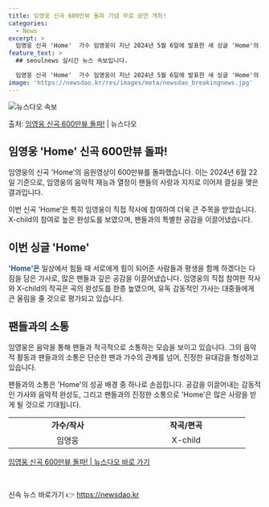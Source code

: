 ```yaml
---
title: 임영웅 신곡 600만뷰 돌파 기념 무료 공연 개최!
categories:
  - News
excerpt: >
  임영웅 신곡 'Home'  가수 임영웅이 지난 2024년 5월 6일에 발표한 새 싱글 'Home'의 음원영상…
feature_text: >
  ## seoulnews 실시간 뉴스 속보입니다.

  임영웅 신곡 'Home'  가수 임영웅이 지난 2024년 5월 6일에 발표한 새 싱글 'Home'의 음원영상…
image: 'https://newsdao.kr/res/images/meta/newsdao_breakingnews.jpg'
---
```


![뉴스다오 속보](https://newsdao.kr/res/images/meta/newsdao_breakingnews.jpg)

<p>출처: <a href="https://newsdao.kr/4401" rel="dofollow">임영웅 신곡 600만뷰 돌파!</a> | 뉴스다오</p>

<h2 data-ke-size="size26">임영웅 'Home' 신곡 600만뷰 돌파!</h2>
<p data-ke-size="size16">임영웅의 신곡 'Home'의 음원영상이 600만뷰를 돌파했습니다. 이는 2024년 6월 22일 기준으로, 임영웅의 음악적 재능과 열정이 팬들의 사랑과 지지로 이어져 결실을 맺은 결과입니다.</p>
<p data-ke-size="size16">이번 신곡 'Home'은 특히 임영웅이 직접 작사에 참여하여 더욱 큰 주목을 받았습니다. X-child의 참여로 높은 완성도를 보였으며, 팬들과의 특별한 공감을 이끌어냈습니다.</p>

<h2 data-ke-size="size26">이번 싱글 'Home'</h2>
<p data-ke-size="size16"><b><span style="color: #1a5490;">'Home'은</span></b> 일상에서 힘들 때 서로에게 힘이 되어준 사람들과 평생을 함께 하겠다는 다짐을 담은 가사로, 많은 팬들과 깊은 공감을 이끌어냈습니다. 임영웅의 직접 참여한 작사와 X-child의 작곡은 곡의 완성도를 한층 높였으며, 유독 감동적인 가사는 대중들에게 큰 울림을 줄 것으로 평가되고 있습니다.</p>

<h2 data-ke-size="size26">팬들과의 소통</h2>
<p data-ke-size="size16">임영웅은 음악을 통해 팬들과 적극적으로 소통하는 모습을 보이고 있습니다. 그의 음악적 활동과 팬들과의 소통은 단순한 팬과 가수의 관계를 넘어, 진정한 유대감을 형성하고 있습니다.</p>
<p data-ke-size="size16">팬들과의 소통은 'Home'의 성공 배경 중 하나로 손꼽힙니다. 공감을 이끌어내는 감동적인 가사와 음악적 완성도, 그리고 팬들과의 진정한 소통으로 'Home'은 많은 사랑을 받게 될 것으로 기대됩니다.</p>

<table>
	<tbody>
		<tr>
			<td style="text-align: center; width: 220px;"><b>가수/작사</b></td>
			<td style="text-align: center; width: 220px;"><b>작곡/편곡</b></td>
		</tr>
		<tr>
			<td style="text-align: center;">임영웅</td>
			<td style="text-align: center;">X-child</td>
		</tr>
	</tbody>
</table>

<p data-ke-size="size16"><a href="https://newsdao.kr/4401">임영웅 신곡 600만뷰 돌파! | 뉴스다오 바로 가기</a></p>
<p data-ke-size="size16">&nbsp;</p> 

신속 뉴스 바로가기 👉 <a href="https://newsdao.kr" rel="dofollow">https://newsdao.kr</a>


